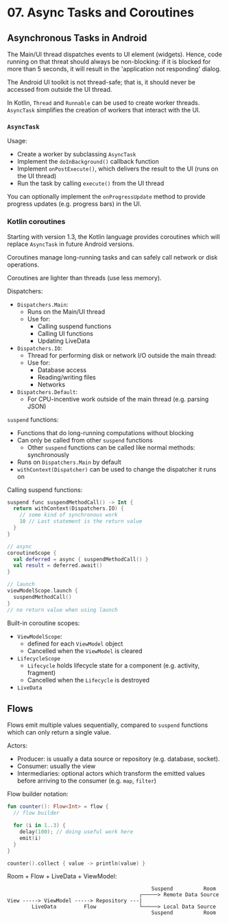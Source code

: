 # 07. Async Tasks and Coroutines

## Asynchronous Tasks in Android

The Main/UI thread dispatches events to UI element (widgets).
Hence, code running on that threat should always be non-blocking:
if it is blocked for more than 5 seconds, it will result in the
'application not responding' dialog.

The Android UI toolkit is not thread-safe; that is, it should never be accessed
from outside the UI thread.

In Kotlin, `Thread` and `Runnable` can be used to create worker threads.
`AsyncTask` simplifies the creation of workers that interact with the UI.

### `AsyncTask`

Usage:

- Create a worker by subclassing `AsyncTask`
- Implement the `doInBackground()` callback function
- Implement `onPostExecute()`, which delivers the result to the UI
  (runs on the UI thread)
- Run the task by calling `execute()` from the UI thread

You can optionally implement the `onProgressUpdate` method to provide progress
updates (e.g. progress bars) in the UI.

### Kotlin coroutines

Starting with version 1.3, the Kotlin language provides coroutines which
will replace `AsyncTask` in future Android versions.

Coroutines manage long-running tasks and can safely call network or disk operations.

Coroutines are lighter than threads (use less memory).

Dispatchers:

- `Dispatchers.Main`:
  - Runs on the Main/UI thread
  - Use for:
    - Calling suspend functions
    - Calling UI functions
    - Updating LiveData
- `Dispatchers.IO`:
  - Thread for performing disk or network I/O outside the main thread:
  - Use for:
    - Database access
    - Reading/writing files
    - Networks
- `Dispatchers.Default`:
  - For CPU-incentive work outside of the main thread (e.g. parsing JSON)

`suspend` functions:

- Functions that do long-running computations without blocking
- Can only be called from other `suspend` functions
  - Other `suspend` functions can be called like normal methods: synchronously
- Runs on `Dispatchers.Main` by default
- `withContext(Dispatcher)` can be used to change the dispatcher it runs on

Calling suspend functions:

```kotlin
suspend func suspendMethodCall() -> Int {
  return withContext(Dispatchers.IO) {
    // some kind of synchronous work
    10 // Last statement is the return value
  }
}

// async
coroutineScope {
  val deferred = async { suspendMethodCall() }
  val result = deferred.await()
}

// launch
viewModelScope.launch {
  suspendMethodCall()
}
// no return value when using launch

```

Built-in coroutine scopes:

- `ViewModelScope`:
  - defined for each `ViewModel` object
  - Cancelled when the `ViewModel` is cleared
- `LifecycleScope`
  - `Lifecycle` holds lifecycle state for a component (e.g. activity, fragment)
  - Cancelled when the `Lifecycle` is destroyed
- `LiveData`

## Flows

Flows emit multiple values sequentially, compared to `suspend` functions which
can only return a single value.

Actors:

- Producer: is usually a data source or repository (e.g. database, socket).
- Consumer: usually the view
- Intermediaries: optional actors which transform the emitted values before arriving
  to the consumer (e.g. `map`, `filter`)

Flow builder notation:

```kotlin
fun counter(): Flow<Int> = flow {
  // flow builder

  for (i in 1..3) {
    delay(100); // doing useful work here
    emit(i)
  }
}

counter().collect { value -> println(value) }
```

Room + Flow + LiveData + ViewModel:

```
                                               Suspend          Room
                                           ┌─────> Remote Data Source
View -----> ViewModel -----> Repository ---|
        LiveData         Flow              └─────> Local Data Source
                                               Suspend          Room
```
